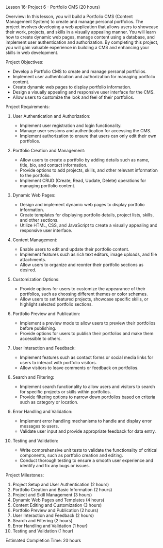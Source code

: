 Lesson 16: Project 6 - Portfolio CMS (20 hours)

Overview:
In this lesson, you will build a Portfolio CMS (Content Management System) to create and manage personal portfolios. The project involves developing a web application that allows users to showcase their work, projects, and skills in a visually appealing manner. You will learn how to create dynamic web pages, manage content using a database, and implement user authentication and authorization. By completing this project, you will gain valuable experience in building a CMS and enhancing your skills in web development.

Project Objectives:
- Develop a Portfolio CMS to create and manage personal portfolios.
- Implement user authentication and authorization for managing portfolio content.
- Create dynamic web pages to display portfolio information.
- Design a visually appealing and responsive user interface for the CMS.
- Allow users to customize the look and feel of their portfolios.

Project Requirements:
1. User Authentication and Authorization:
   - Implement user registration and login functionality.
   - Manage user sessions and authentication for accessing the CMS.
   - Implement authorization to ensure that users can only edit their own portfolios.

2. Portfolio Creation and Management:
   - Allow users to create a portfolio by adding details such as name, title, bio, and contact information.
   - Provide options to add projects, skills, and other relevant information to the portfolio.
   - Implement CRUD (Create, Read, Update, Delete) operations for managing portfolio content.

3. Dynamic Web Pages:
   - Design and implement dynamic web pages to display portfolio information.
   - Create templates for displaying portfolio details, project lists, skills, and other sections.
   - Utilize HTML, CSS, and JavaScript to create a visually appealing and responsive user interface.

4. Content Management:
   - Enable users to edit and update their portfolio content.
   - Implement features such as rich text editors, image uploads, and file attachments.
   - Allow users to organize and reorder their portfolio sections as desired.

5. Customization Options:
   - Provide options for users to customize the appearance of their portfolios, such as choosing different themes or color schemes.
   - Allow users to set featured projects, showcase specific skills, or highlight selected portfolio sections.

6. Portfolio Preview and Publication:
   - Implement a preview mode to allow users to preview their portfolios before publishing.
   - Provide options for users to publish their portfolios and make them accessible to others.

7. User Interaction and Feedback:
   - Implement features such as contact forms or social media links for users to interact with portfolio visitors.
   - Allow visitors to leave comments or feedback on portfolios.

8. Search and Filtering:
   - Implement search functionality to allow users and visitors to search for specific projects or skills within portfolios.
   - Provide filtering options to narrow down portfolios based on criteria such as category or location.

9. Error Handling and Validation:
   - Implement error handling mechanisms to handle and display error messages to users.
   - Validate user input and provide appropriate feedback for data entry.

10. Testing and Validation:
    - Write comprehensive unit tests to validate the functionality of critical components, such as portfolio creation and editing.
    - Conduct thorough testing to ensure a smooth user experience and identify and fix any bugs or issues.

Project Milestones:
1. Project Setup and User Authentication (2 hours)
2. Portfolio Creation and Basic Information (2 hours)
3. Project and Skill Management (3 hours)
4. Dynamic Web Pages and Templates (4 hours)
5. Content Editing and Customization (3 hours)
6. Portfolio Preview and Publication (2 hours)
7. User Interaction and Feedback (2 hours)
8. Search and Filtering (2 hours)
9. Error Handling and Validation (1 hour)
10. Testing and Validation (1 hour)

Estimated Completion Time: 20 hours